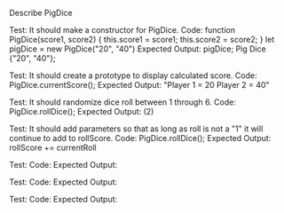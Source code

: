 Describe PigDice

Test: It should make a constructor for PigDice.
Code: function PigDice(score1, score2) {
              this.score1 = score1;
              this.score2 = score2;
              }
      let pigDice = new PigDice("20", "40")
Expected Output: pigDice;
                Pig Dice {"20", "40"};

Test: It should create a prototype to display calculated score. 
Code: PigDice.currentScore();
Expected Output: "Player 1 = 20  Player 2 = 40"

Test: It should randomize dice roll between 1 through 6.
Code: PigDice.rollDice();
Expected Output: (2)

Test: It should add parameters so that as long as roll is not a "1" it will continue to add to rollScore.
Code: PigDice.rollDice();
Expected Output: rollScore += currentRoll

Test:
Code:
Expected Output:

Test:
Code:
Expected Output:

Test:
Code:
Expected Output:

